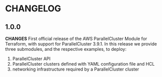 # CHANGELOG


## 1.0.0

**CHANGES**
First official release of the AWS ParallelCluster Module for Terraform, with support for ParallelCluster 3.9.1.
In this release we provide three submodules, and the respective examples, to deploy:
1. ParallelCluster API
2. ParallelCluster clusters defined with YAML configuration file and HCL
3. networking infrastructure required by a ParallelCluster cluster
